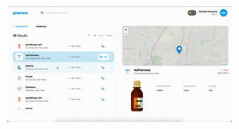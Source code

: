 <img align="center" width="900" width="900"  src="https://github.com/mustafakaracuha/pharmacy-dashboard-demo/blob/main/src/assets/screenshots/app.gif" alt="muskaracuha" />


<!-- hello, I've been doing software for a short time and I love this job. Even though I don't have any work experience, I worked on many projects and works. I made this project when I was first learning and I wanted to upload it, I hope I can inspire someone who is just starting out. -->
